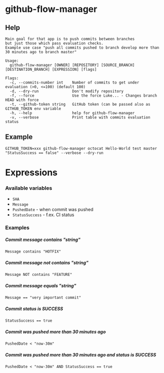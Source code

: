 # github-flow-manager
## Help
```
Main goal for that app is to push commits between branches
but just those which pass evaluation checks.
Example use case "push all commits pushed to branch develop more than 30 minutes ago to branch master"

Usage:
  github-flow-manager [OWNER] [REPOSITORY] [SOURCE_BRANCH] [DESTINATION_BRANCH] [EXPRESSION] [flags]

Flags:
  -c, --commits-number int    Number of commits to get under evaluation (>0, <=100) (default 100)
  -d, --dry-run               Don't modify repository
  -f, --force                 Use the force Luke... - Changes branch HEAD with force
  -t, --github-token string   GitHub token (can be passed also as GITHUB_TOKEN env variable
  -h, --help                  help for github-flow-manager
  -v, --verbose               Print table with commits evaluation status
```

## Example
```
GITHUB_TOKEN=xxx github-flow-manager octocat Hello-World test master "StatusSuccess == false" --verbose --dry-run
```

# Expressions
### Available variables
 - `SHA`
 - `Message`
 - `PushedDate` - when commit was pushed
 - `StatusSuccess` - f.ex. CI status

### Examples
##### Commit message contains "string"
`Message contains "HOTFIX"`
##### Commit message not contains "string"
`Message NOT contains "FEATURE"`
##### Commit message equals "string"
`Message == "very important commit"`
##### Commit status is SUCCESS
`StatusSuccess == true`
##### Commit was pushed more than 30 minutes ago
`PushedDate < "now-30m"`
##### Commit was pushed more than 30 minutes ago and status is SUCCESS
`PushedDate < "now-30m" AND StatusSuccess == true`